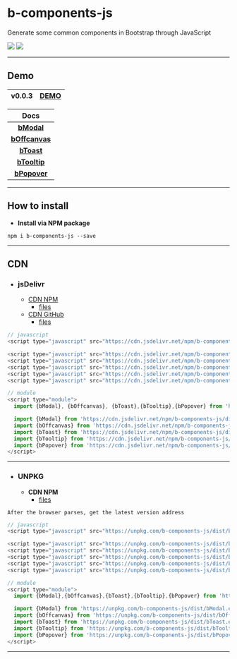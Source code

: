 # b-components-js

Generate some common components in Bootstrap through JavaScript

[![](https://img.shields.io/npm/v/b-components-js.svg)](https://www.npmjs.com/package/b-components-js)
[![](https://img.shields.io/github/stars/ZhangChengLin/b-components.svg?style=social)](https://github.com/ZhangChengLin/b-components)

---

## Demo

| **v0.0.3** | [**DEMO**](../demo/) |
|:----------:|:--------------------:|

|                **Docs**                 |
|:---------------------------------------:|
|     [**bModal**](./docs/modal.html)     |
| [**bOffcanvas**](./docs/offcanvas.html) |
|     [**bToast**](./docs/toast.html)     |
|   [**bTooltip**](./docs/tooltip.html)   |
|   [**bPopover**](./docs/popover.html)   |

---

## How to install

- **Install via NPM package**

```
npm i b-components-js --save
```

---

## CDN

- ### jsDelivr
  - [CDN NPM](https://www.jsdelivr.com/package/npm/b-components-js)
    - [files](https://cdn.jsdelivr.net/npm/b-components-js/)
  - [CDN GitHub](https://www.jsdelivr.com/package/gh/ZhangChengLin/b-components)
    - [files](https://cdn.jsdelivr.net/gh/ZhangChengLin/b-components/)

```javascript
// javascript
<script type="javascript" src="https://cdn.jsdelivr.net/npm/b-components-js/dist/b.bundle.min.js"></script>

<script type="javascript" src="https://cdn.jsdelivr.net/npm/b-components-js/dist/bModal.min.js"></script>
<script type="javascript" src="https://cdn.jsdelivr.net/npm/b-components-js/dist/bOffcanvas.min.js"></script>
<script type="javascript" src="https://cdn.jsdelivr.net/npm/b-components-js/dist/bToast.min.js"></script>
<script type="javascript" src="https://cdn.jsdelivr.net/npm/b-components-js/dist/bTooltip.min.js"></script>
<script type="javascript" src="https://cdn.jsdelivr.net/npm/b-components-js/dist/bPopover.min.js"></script>

// module
<script type="module">
  import {bModal}, {bOffcanvas}, {bToast},{bTooltip},{bPopover} from 'https://cdn.jsdelivr.net/npm/b-components-js/dist/b.bundle.esm.min.js/+esm'

  import {bModal} from 'https://cdn.jsdelivr.net/npm/b-components-js/dist/bModal.esm.min.js/+esm'
  import {bOffcanvas} from 'https://cdn.jsdelivr.net/npm/b-components-js/dist/bOffcanvas.esm.min.js/+esm'
  import {bToast} from 'https://cdn.jsdelivr.net/npm/b-components-js/dist/bToast.esm.min.js/+esm'
  import {bTooltip} from 'https://cdn.jsdelivr.net/npm/b-components-js/dist/bTooltip.esm.min.js/+esm'
  import {bPopover} from 'https://cdn.jsdelivr.net/npm/b-components-js/dist/bPopover.esm.min.js/+esm'
</script>
```

---

- ### UNPKG
  - **CDN NPM**
    - [files](https://unpkg.com/browse/b-components-js/)

`After the browser parses, get the latest version address`

```javascript
// javascript
<script type="javascript" src="https://unpkg.com/b-components-js/dist/b.bundle.min.js"></script>

<script type="javascript" src="https://unpkg.com/b-components-js/dist/bModal.min.js"></script>
<script type="javascript" src="https://unpkg.com/b-components-js/dist/bOffcanvas.min.js"></script>
<script type="javascript" src="https://unpkg.com/b-components-js/dist/bToast.min.js"></script>
<script type="javascript" src="https://unpkg.com/b-components-js/dist/bTooltip.min.js"></script>
<script type="javascript" src="https://unpkg.com/b-components-js/dist/bPopover.min.js"></script>

// module
<script type="module">
  import {bModal},{bOffcanvas},{bToast},{bTooltip},{bPopover} from 'https://unpkg.com/b-components-js/dist/b.bundle.esm.min.js?module'

  import {bModal} from 'https://unpkg.com/b-components-js/dist/bModal.esm.min.js?module'
  import {bOffcanvas} from 'https://unpkg.com/b-components-js/dist/bOffcanvas.esm.min.js?module'
  import {bToast} from 'https://unpkg.com/b-components-js/dist/bToast.esm.min.js?module'
  import {bTooltip} from 'https://unpkg.com/b-components-js/dist/bTooltip.esm.min.js?module'
  import {bPopover} from 'https://unpkg.com/b-components-js/dist/bPopover.esm.min.js?module'
</script>
```

---

